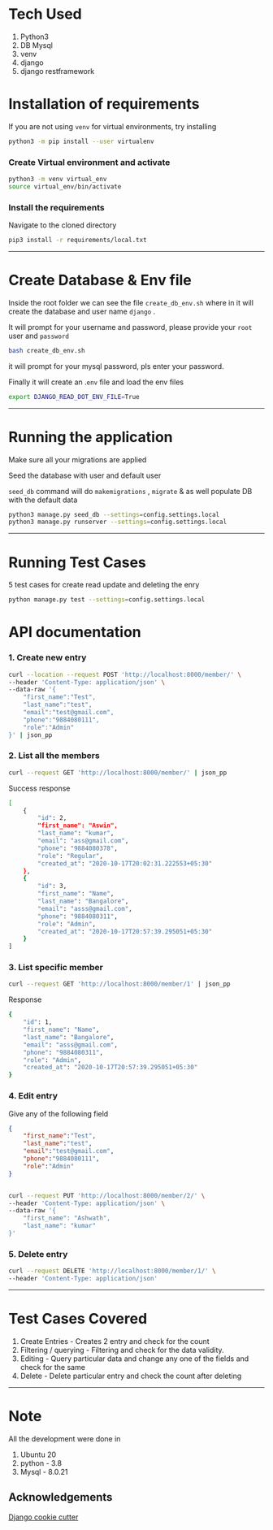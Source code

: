 # Tech Used

1. Python3
2. DB Mysql
3. venv
4. django
5. django restframework

# Installation of requirements

If you are not using `venv` for virtual environments, try installing 

```bash
python3 -m pip install --user virtualenv
```

### Create Virtual environment and activate

```bash
python3 -m venv virtual_env
source virtual_env/bin/activate
```

### Install the requirements

Navigate to the cloned directory 

```bash
pip3 install -r requirements/local.txt
```

---

# Create Database & Env file

Inside the root folder we can see the file `create_db_env.sh` where in it will create the database and user name `django` .

It will prompt for your username and password, please provide your `root` user and `password`

```bash
bash create_db_env.sh
```

 it will prompt for your mysql password, pls enter your password.

Finally it will create an .`env` file and load the env files

```bash
export DJANGO_READ_DOT_ENV_FILE=True
```

---

# Running the application

Make sure all your migrations are applied

Seed the database with user and default user

`seed_db` command will do `makemigrations` , `migrate` & as well populate DB with the default data

```bash
python3 manage.py seed_db --settings=config.settings.local
python3 manage.py runserver --settings=config.settings.local
```

---

# Running Test Cases

5 test cases for create read update and deleting the enry

```bash
python manage.py test --settings=config.settings.local
```

# API documentation

### 1. Create new entry

```bash
curl --location --request POST 'http://localhost:8000/member/' \
--header 'Content-Type: application/json' \
--data-raw '{
    "first_name":"Test",
    "last_name":"test",
    "email":"test@gmail.com",
    "phone":"9884080111",
    "role":"Admin"
}' | json_pp
```

### 2. List all the members

```bash
curl --request GET 'http://localhost:8000/member/' | json_pp
```

Success response 

```bash
[
    {
        "id": 2,
        "first_name": "Aswin",
        "last_name": "kumar",
        "email": "ass@gmail.com",
        "phone": "9884080378",
        "role": "Regular",
        "created_at": "2020-10-17T20:02:31.222553+05:30"
    },
    {
        "id": 3,
        "first_name": "Name",
        "last_name": "Bangalore",
        "email": "asss@gmail.com",
        "phone": "9884080311",
        "role": "Admin",
        "created_at": "2020-10-17T20:57:39.295051+05:30"
    }
]
```

### 3. List specific member

```bash
curl --request GET 'http://localhost:8000/member/1' | json_pp
```

Response

```bash
{
    "id": 1,
    "first_name": "Name",
    "last_name": "Bangalore",
    "email": "asss@gmail.com",
    "phone": "9884080311",
    "role": "Admin",
    "created_at": "2020-10-17T20:57:39.295051+05:30"
}
```

### 4. Edit entry

Give any of the following field

```json
{
    "first_name":"Test",
    "last_name":"test",
    "email":"test@gmail.com",
    "phone":"9884080111",
    "role":"Admin"
}
```

```bash

curl --request PUT 'http://localhost:8000/member/2/' \
--header 'Content-Type: application/json' \
--data-raw '{
    "first_name": "Ashwath",
    "last_name": "kumar"
}'
```

### 5. Delete entry

```bash
curl --request DELETE 'http://localhost:8000/member/1/' \
--header 'Content-Type: application/json'
```

---

# Test Cases Covered

1. Create Entries - Creates 2 entry and check for the count
2. Filtering / querying -  Filtering and check for the data validity.
3. Editing - Query particular data and change any one of the fields and check for the same
4. Delete -  Delete particular entry and check the count after deleting

---

# Note

All the development were done in 

1. Ubuntu 20
2. python - 3.8
3. Mysql -  8.0.21

## Acknowledgements

[Django cookie cutter](https://github.com/pydanny/cookiecutter-django)